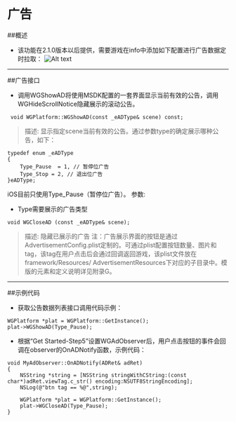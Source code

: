 广告
===

##概述
 - 该功能在2.1.0版本以后提供，需要游戏在info中添加如下配置进行广告数据定时拉取：
![Alt text](./Advertisement1.png)

---

##广告接口
 - 调用WGShowAD将使用MSDK配置的一套界面显示当前有效的公告，调用WGHideScrollNotice隐藏展示的滚动公告。
 
```
 void WGPlatform::WGShowAD(const _eADType& scene) const;
```
>描述: 显示指定scene当前有效的公告。通过参数type的确定展示哪种公告，如下：

```
typedef enum _eADType
{
   	Type_Pause  = 1, // 暂停位广告
	Type_Stop = 2, // 退出位广告
}eADType;
```
iOS目前只使用Type_Pause（暂停位广告）。
参数: 
  - Type需要展示的广告类型

```
void WGCloseAD (const _eADType& scene);
```
>描述: 隐藏已展示的广告
注：广告展示界面的按钮是通过AdvertisementConfig.plist定制的。可通过plist配置按钮数量、图片和tag，该tag在用户点击后会通过回调返回游戏，该plist文件放在framework/Resources/ AdvertisementResources下对应的子目录中。模版的元素和定义说明详见附录G。

---
##示例代码
 - 获取公告数据列表接口调用代码示例：
 
```
WGPlatform *plat = WGPlatform::GetInstance();
plat->WGShowAD(Type_Pause);
```

 - 根据“Get Started-Step5”设置WGAdObserver后，用户点击按钮的事件会回调在observer的OnADNotify函数，示例代码：
 
```
void MyAdObserver::OnADNotify(ADRet& adRet) 
{
	NSString *string = [NSString stringWithCString:(const char*)adRet.viewTag.c_str() encoding:NSUTF8StringEncoding];
    NSLog(@"btn tag == %@",string);
    
    WGPlatform *plat = WGPlatform::GetInstance();
    plat->WGCloseAD(Type_Pause);
}
```